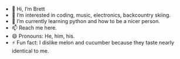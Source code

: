 - 👋 Hi, I’m Brett
- 👀 I’m interested in coding, music, electronics, backcountry skiing.
- 🌱 I’m currently learning python and how to be a nicer person.
- 📫 Reach me here. 
- 😄 Pronouns: He, him, his.
- ⚡ Fun fact: I dislike melon and cucumber because they taste nearly identical to me.

<!---
brett-wagner/brett-wagner is a ✨ special ✨ repository because its `README.md` (this file) appears on your GitHub profile.
You can click the Preview link to take a look at your changes.
--->
